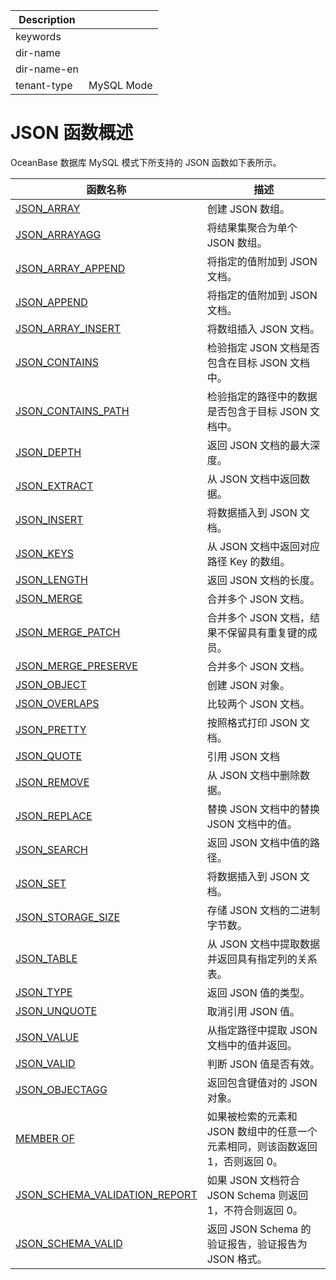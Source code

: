 | Description   |                 |
|---------------|-----------------|
| keywords      |                 |
| dir-name      |                 |
| dir-name-en   |                 |
| tenant-type   | MySQL Mode      |

# JSON 函数概述

OceanBase 数据库 MySQL 模式下所支持的 JSON 函数如下表所示。

| **函数名称** | **描述** |
| --- | --- |
| [JSON_ARRAY](100.create-json-text-function-of-mysql-mode/100.json-array-of-mysql-mode.md) | 创建 JSON 数组。 |
| [JSON_ARRAYAGG](600.json-aggregate-function-of-mysql-mode/100.json-arrayagg-of-mysql-mode.md) |将结果集聚合为单个 JSON 数组。|
| [JSON_ARRAY_APPEND](300.modify-json-text-function-of-mysql-mode/100.json-array-append-of-mysql-mode.md)|将指定的值附加到 JSON 文档。|
| [JSON_APPEND](300.modify-json-text-function-of-mysql-mode/120.json-append-of-mysql-mode.md) | 将指定的值附加到 JSON 文档。|
| [JSON_ARRAY_INSERT](300.modify-json-text-function-of-mysql-mode/200.json-array-insert-of-mysql-mode.md) |将数组插入 JSON 文档。|
| [JSON_CONTAINS](200.search-json-text-function-of-mysql-mode/100.json-contains-of-mysql-mode.md) |检验指定 JSON 文档是否包含在目标 JSON 文档中。 |
| [JSON_CONTAINS_PATH](200.search-json-text-function-of-mysql-mode/200.json-contains-path-of-mysql-mode.md)|检验指定的路径中的数据是否包含于目标 JSON 文档中。|
| [JSON_DEPTH](400.return-json-text-property-function-of-mysql-mode/100.json-depth-of-mysql-mode.md)| 返回 JSON 文档的最大深度。|
| [JSON_EXTRACT](200.search-json-text-function-of-mysql-mode/300.json-extract-of-mysql-mode.md) |从 JSON 文档中返回数据。|
| [JSON_INSERT](300.modify-json-text-function-of-mysql-mode/300.json-insert-of-mysql-mode.md) |将数据插入到 JSON 文档。|
| [JSON_KEYS](200.search-json-text-function-of-mysql-mode/400.json-keys-of-mysql-mode.md) |从 JSON 文档中返回对应路径 Key 的数组。|
| [JSON_LENGTH](400.return-json-text-property-function-of-mysql-mode/200.json-length-of-mysql-mode.md) |返回 JSON 文档的长度。|
| [JSON_MERGE](300.modify-json-text-function-of-mysql-mode/400.json-merge-of-mysql-mode.md) |合并多个 JSON 文档。|
| [JSON_MERGE_PATCH](300.modify-json-text-function-of-mysql-mode/500.json-merge-patch-of-mysql-mode.md) |合并多个 JSON 文档，结果不保留具有重复键的成员。|
| [JSON_MERGE_PRESERVE](300.modify-json-text-function-of-mysql-mode/600.json-merge-preserve-of-mysql-mode.md) |合并多个 JSON 文档。|
| [JSON_OBJECT](100.create-json-text-function-of-mysql-mode/200.json-object-of-mysql-mode.md)| 创建 JSON 对象。 |
| [JSON_OVERLAPS](200.search-json-text-function-of-mysql-mode/500.json-overlaps-of-mysql-mode.md) |比较两个 JSON 文档。|
| [JSON_PRETTY](500.json-utility-function-of-mysql-mode/100.json-pretty-of-mysql-mode.md)|按照格式打印 JSON 文档。|
| [JSON_QUOTE](100.create-json-text-function-of-mysql-mode/300.json-quote-of-mysql-mode.md)| 引用 JSON 文档|
| [JSON_REMOVE](300.modify-json-text-function-of-mysql-mode/700.json-remove-of-mysql-mode.md) |从 JSON 文档中删除数据。|
| [JSON_REPLACE](300.modify-json-text-function-of-mysql-mode/800.json-replace-of-mysql-mode.md)|替换 JSON 文档中的替换 JSON 文档中的值。|
| [JSON_SEARCH](200.search-json-text-function-of-mysql-mode/600.json-search-of-mysql-mode.md) |返回 JSON 文档中值的路径。|
| [JSON_SET](300.modify-json-text-function-of-mysql-mode/900.json-set-of-mysql-mode.md) | 将数据插入到 JSON 文档。|
| [JSON_STORAGE_SIZE](500.json-utility-function-of-mysql-mode/200.json-storage-size-of-mysql-mode.md) |存储 JSON 文档的二进制字节数。|
| [JSON_TABLE](450.json-table-functions-of-mysql-mode.md)|从 JSON 文档中提取数据并返回具有指定列的关系表。|
| [JSON_TYPE](400.return-json-text-property-function-of-mysql-mode/300.json-type-of-mysql-mode.md) |返回 JSON 值的类型。|
| [JSON_UNQUOTE](300.modify-json-text-function-of-mysql-mode/1000.json-unquote-of-mysql-mode.md) |取消引用 JSON 值。|
| [JSON_VALUE](200.search-json-text-function-of-mysql-mode/700.json-value-of-mysql-mode.md) |从指定路径中提取 JSON 文档中的值并返回。|
| [JSON_VALID](400.return-json-text-property-function-of-mysql-mode/400.json-valid-of-mysql-mode.md) |判断 JSON 值是否有效。|
| [JSON_OBJECTAGG](600.json-aggregate-function-of-mysql-mode/200.json-objectagg-of-mysql-mode.md)|返回包含键值对的 JSON 对象。|
| [MEMBER OF](200.search-json-text-function-of-mysql-mode/800.member-of-of-mysql-mode.md)|如果被检索的元素和 JSON 数组中的任意一个元素相同，则该函数返回 1，否则返回 0。|
| [JSON_SCHEMA_VALIDATION_REPORT](700.json-schema-function-of-mysql-mode/200.json-schema-validation-report-of-mysql-mode.md) | 如果 JSON 文档符合 JSON Schema 则返回 1，不符合则返回 0。|
| [JSON_SCHEMA_VALID](700.json-schema-function-of-mysql-mode/100.json-schema-valid-of-mysql-mode.md) | 返回 JSON Schema 的验证报告，验证报告为 JSON 格式。|
